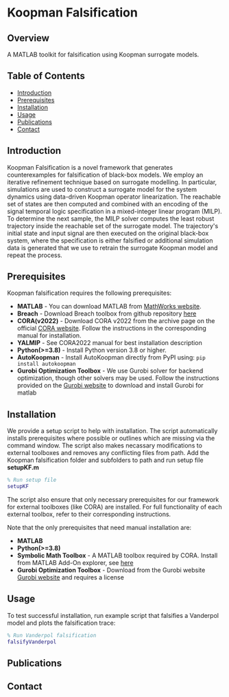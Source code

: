 # Koopman Falsification

## Overview

A MATLAB toolkit for falsification using Koopman surrogate models. 

## Table of Contents

- [Introduction](#introduction)
- [Prerequisites](#prerequisites)
- [Installation](#installation)
- [Usage](#usage)
- [Publications](#publications)
- [Contact](#contact)

## Introduction

Koopman Falsification is a novel framework that generates counterexamples for falsification of black-box models.
We employ an iterative refinement technique based on surrogate modelling. In particular, simulations are used 
to construct a surrogate model for the system dynamics using data-driven Koopman operator linearization. 
The reachable set of states are then computed and combined with an encoding of the signal temporal logic specification in a mixed-integer linear program (MILP).
To determine the next sample, the MILP solver computes the least robust trajectory inside the reachable set of the surrogate model.
The trajectory's initial state and input signal are then executed on the original black-box system, where the specification is either falsified or additional simulation data is generated that we use to retrain the surrogate Koopman model and repeat the process.

## Prerequisites

Koopman falsification requires the following prerequisites:

- **MATLAB** - You can download MATLAB from [MathWorks website](https://www.mathworks.com/).
- **Breach** - Download Breach toolbox from github repository [here](https://github.com/decyphir/breach/tree/master)
- **CORA(v2022)** - Download CORA v2022 from the archive page on the official [CORA website](https://tumcps.github.io/CORA/). Follow the instructions in the corresponding manual for installation.
- **YALMIP** - See CORA2022 manual for best installation description
- **Python(>=3.8)** - Install Python version 3.8 or higher.
- **AutoKoopman** - Install AutoKoopman directly from PyPI using: `pip install autokoopman`
- **Gurobi Optimization Toolbox** - We use Gurobi solver for backend optimization, though other solvers may be used. Follow the instructions provided on the [Gurobi website](https://support.gurobi.com/hc/en-us/articles/4533938303505-How-do-I-install-Gurobi-for-Matlab-) to download and install Gurobi for matlab

## Installation

We provide a setup script to help with installation. The script automatically installs prerequisites where possible 
or outlines which are missing via the command window. The script also makes necassary modifications to external toolboxes
and removes any conflicting files from path. Add the Koopman falsification folder and subfolders to path and run setup file
**setupKF.m**

```matlab
% Run setup file
setupKF
```

The script also ensure that only necessary prerequisites for our framework for external toolboxes (like CORA) are installed.
For full functionality of each external toolbox, refer to their corresponding instructions.

Note that the only prerequisites that need manual installation are:
- **MATLAB**
- **Python(>=3.8)**
- **Symbolic Math Toolbox** - A MATLAB toolbox required by CORA. Install from MATLAB Add-On explorer, see [here](https://uk.mathworks.com/help/matlab/matlab_env/get-add-ons.html)
- **Gurobi Optimization Toolbox** - Download from the Gurobi website [Gurobi website](https://support.gurobi.com/hc/en-us/articles/4533938303505-How-do-I-install-Gurobi-for-Matlab-)
and requires a license

## Usage

To test successful installation, run example script that falsifies a Vanderpol model and plots the falsification trace:

```matlab
% Run Vanderpol falsification 
falsifyVanderpol
```



## Publications

## Contact

